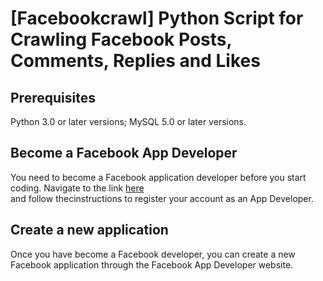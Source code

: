 # [Facebookcrawl] Python Script for Crawling Facebook Posts, Comments, Replies and Likes

## Prerequisites
Python 3.0 or later versions; MySQL 5.0 or later versions.

## Become a Facebook App Developer
You need to become a Facebook application developer before you start coding. Navigate to the link [here](https://developers.facebook.com/docs/development)<br>
and follow thecinstructions to register your account as an App Developer.

## Create a new application
Once you have become a Facebook developer, you can create a new Facebook application through the Facebook App Developer website.
